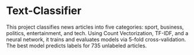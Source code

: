 # Text-Classifier
This project classifies news articles into five categories: sport, business, politics, entertainment, and tech. Using Count Vectorization, TF-IDF, and a neural network, it trains and evaluates models via 5-fold cross-validation. The best model predicts labels for 735 unlabeled articles.
